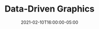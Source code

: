 ---
type: lecture
date: 2021-02-10T16:00:00-05:00
title: "Data-Driven Graphics"
tldr: "Copy-paste smartly from large-scale data to compose an image"
thumbnail: "/static_files/presentations/0210.png"
links:
    - url: "/static_files/presentations/2020_02_10_data_driven_graphics_v2.pdf"
      name: pdf
    - url: "/static_files/presentations/2020_02_10_data_driven_graphics_v2.pptx"
      name: pptx
hide_from_announcments: true
---